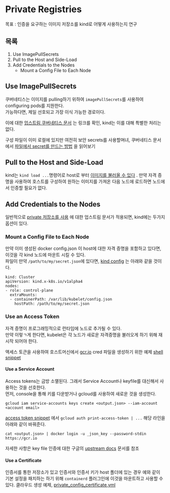 # Private Registries
목표 : 인증을 요구하는 이미지 저장소를 kind로 어떻게 사용하는지 연구
## 목록
1. Use ImagePullSecrets
2. Pull to the Host and Side-Load
3. Add Credentials to the Nodes
    * Mount a Config File to Each Node

## Use ImagePullSecrets
쿠버네티스는 이미지를 pulling하기 위하여 `imagePullSecrets`를 사용하여 configuring pods를 지원한다.  
가능하다면, 제일 선호되고 가장 이식 가능한 경로이다.  

이에 대한 [업스트림 쿠버네티스 문서](https://kubernetes.io/docs/concepts/containers/images/#specifying-imagepullsecrets-on-a-pod) 는 링크를 확인, kind는 이를 대해 특별한 처리는 없다.  

구성 파일이 이미 로컬에 있지만 여전히 보안 secrets를 사용할며녀, 쿠버네티스 문서에서 [파일에서 secret를 만드는 방법](https://kubernetes.io/docs/tasks/configure-pod-container/pull-image-private-registry/#registry-secret-existing-credentials) 을 읽어보기  

## Pull to the Host and Side-Load
kind는 `kind load ...`명령어로  host로 부터 [이미지를 불러올 수 있다](https://kind.sigs.k8s.io/docs/user/quick-start/#loading-an-image-into-your-cluster) . 만약 자격 증명을 사용하여 호스트를 구성하여 원하는 이미지를 가져온 다음 노드에 로드하면 노드에서 인증할 필요가 없다.

## Add Credentials to the Nodes
일반적으로 [private 저장소를 사용](https://kubernetes.io/docs/concepts/containers/images/#using-a-private-registry) 에 대한 업스트림 문서가 적용되면, kind에는 두가지 옵션이 있다.

### Mount a Config File to Each Node
만약 이미 생성된 docker config.json 이 host에 대한 자격 증명을 포함하고 있다면, 이것을 각 kind 노드에 마운트 시킬 수 있다.  
파일이 만약 `/path/to/my/secret.json`에 있다면, [kind config](../example/registry/private/private_config.yml) 는 아래와 같을 것이다.
```
kind: Cluster
apiVersion: kind.x-k8s.io/v1alpha4
nodes:
- role: control-plane
  extraMounts:
  - containerPath: /var/lib/kubelet/config.json
    hostPath: /path/to/my/secret.json
```
### Use an Access Token
자격 증명이 프로그래밍적으로 런타임에 노드로 추가될 수 있다.  
만약 이렇ㄱ게 한다면, kubelet은 각 노드가 새로운 자격증명을 불러오게 하기 위해 재시작 되어야 한다.  

액세스 토큰을 사용하여 호스트머신에서 [gcr.io](https://cloud.google.com/container-registry/) cred 파일을 생성하기 위한 예제 [shell snippet](../example/registry/private/kind-gcr.sh)

#### Use a Service Account
Access tokens는 금방 소멸된다. 그래서 Service Account나 keyfile를 대신해서 사용하는 것을 선호한다.  
먼저, console을 통해 키를 다운받거나 gcloud를 사용하여 새로운 것을 생성한다.
  
```
gcloud iam service-accounts keys create <output.json> --iam-account <account email>
```
[access token snippet](../example/registry/private/kind-gcr.sh) 에서 `gcloud auth print-access-token | ...` 해당 라인을 아래와 같이 바꿔준다.
```
cat <output.json> | docker login -u _json_key --password-stdin https://gcr.io
```

자세한 사항은 key file 인증에 대한 구글의 [upstream docs](https://cloud.google.com/container-registry/docs/advanced-authentication#json_key_file) 문서를 참조

#### Use a Certificate
인증서를 통한 저장소가 있고 인증서와 인증서 키가 host 폴더에 있는 경우 예와 같이 기본 설정을 패치하는 하기 위해 `containerd` 플러그인에 이것을 마운트하고 사용할 수 있다.
클라우드 생성 예제, [private_config_certificate.yml](../example/registry/private/private_config_certificate.yml)

